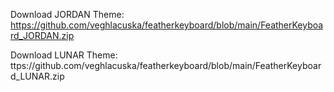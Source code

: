 Download JORDAN Theme: https://github.com/veghlacuska/featherkeyboard/blob/main/FeatherKeyboard_JORDAN.zip

Download LUNAR Theme: ttps://github.com/veghlacuska/featherkeyboard/blob/main/FeatherKeyboard_LUNAR.zip

